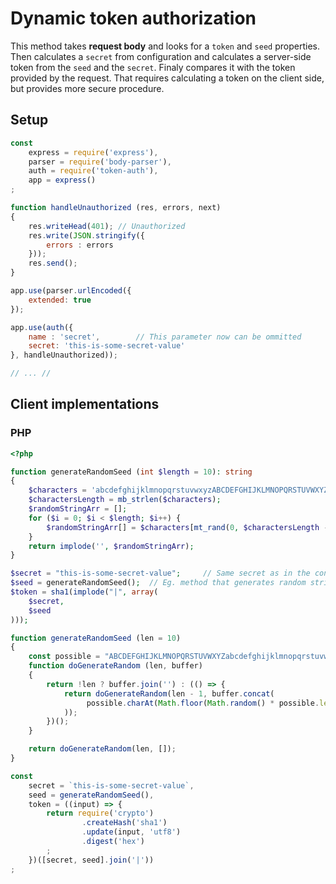# Dynamic token authorization

This method takes **request body** and looks for a `token` and `seed` properties. Then
calculates a `secret` from configuration and calculates a server-side token from the `seed` and
the `secret`. Finaly compares it with the token provided by the request.
That requires calculating a token on the client side, but provides more secure procedure.

## Setup

``` js
const 
	express = require('express'),
    parser = require('body-parser'),
    auth = require('token-auth'),
    app = express()
;

function handleUnauthorized (res, errors, next)
{
	res.writeHead(401); // Unauthorized
    res.write(JSON.stringify({
        errors : errors
    }));
    res.send();
}

app.use(parser.urlEncoded({
	extended: true
});

app.use(auth({
	name : 'secret',        // This parameter now can be ommitted
    secret: 'this-is-some-secret-value'
}, handleUnauthorized));

// ... //
```

## Client implementations

### PHP

``` php
<?php

function generateRandomSeed (int $length = 10): string
{
    $characters = 'abcdefghijklmnopqrstuvwxyzABCDEFGHIJKLMNOPQRSTUVWXYZ1234567890';
    $charactersLength = mb_strlen($characters);
    $randomStringArr = [];
    for ($i = 0; $i < $length; $i++) {
        $randomStringArr[] = $characters[mt_rand(0, $charactersLength - 1)];
    }
    return implode('', $randomStringArr);
}

$secret = "this-is-some-secret-value";     // Same secret as in the config file
$seed = generateRandomSeed();  // Eg. method that generates random string
$token = sha1(implode("|", array(
    $secret,
    $seed
)));
```

``` js
function generateRandomSeed (len = 10)
{
    const possible = "ABCDEFGHIJKLMNOPQRSTUVWXYZabcdefghijklmnopqrstuvwxyz0123456789";
    function doGenerateRandom (len, buffer)
    {
        return !len ? buffer.join('') : (() => {
            return doGenerateRandom(len - 1, buffer.concat(
                 possible.charAt(Math.floor(Math.random() * possible.length))
            ));
        })();
    }

    return doGenerateRandom(len, []);
}

const
    secret = `this-is-some-secret-value`,
    seed = generateRandomSeed(),
    token = ((input) => {
        return require('crypto')
                .createHash('sha1')
                .update(input, 'utf8')
                .digest('hex')
        ;
    })([secret, seed].join('|'))
;

```

